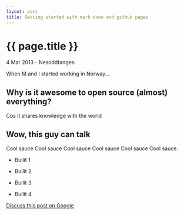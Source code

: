 ```yaml
---
layout: post
title: Getting started with mark down and github pages
---
```


{{ page.title }}
================

<p class="meta">4 Mar 2013 - Nesoddtangen</p>

When M and I started working in Norway… 

Why is it awesome to open source (almost) everything?
-----------------------------------------------------

Cos it shares knowledge with the world

Wow, this guy can talk
-----------------------------

Cool sauce Cool sauce Cool sauce Cool sauce Cool sauce Cool sauce.

* Bullit 1

* Bullit 2

* Bullit 3

* Bullit 4


[Discuss this post on Google](http://www.google.com)
